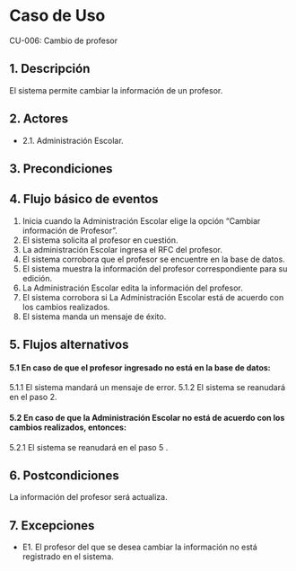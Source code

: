 # Caso de Uso
CU-006: Cambio de profesor

## 1. Descripción
El sistema permite cambiar la información de un profesor.

## 2. Actores
- 2.1. Administración Escolar.

## 3. Precondiciones


## 4. Flujo básico de eventos
1. Inicia cuando la Administración Escolar elige la opción “Cambiar información de Profesor”.
2. El sistema solicita al profesor en cuestión.
3. La administración Escolar ingresa el RFC del profesor.
4. El sistema corrobora que el profesor se encuentre en la base de datos.
5. El sistema muestra la información del profesor correspondiente para su edición.
6. La Administración Escolar edita la información del profesor.
7. El sistema corrobora si La Administración Escolar está de acuerdo con los cambios realizados.
8. El sistema manda un mensaje de éxito.

## 5. Flujos alternativos
#### 5.1 En caso de que el profesor ingresado no está en la base de datos:
5.1.1 El sistema mandará un mensaje de error.
5.1.2 El sistema se reanudará en el paso 2.
#### 5.2 En caso de que la Administración Escolar no está de acuerdo con los cambios realizados, entonces:
5.2.1 El sistema se reanudará en el paso 5 .

## 6. Postcondiciones
La información del profesor será actualiza.

## 7. Excepciones
- E1. El profesor del que se desea cambiar la información no está registrado en el sistema.


